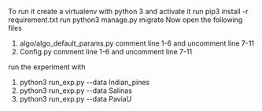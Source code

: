 To run it create a virtualenv with python 3 and activate it
run pip3 install -r requirement.txt
run python3 manage.py migrate
Now open the following files
1) algo/algo_default_params.py comment line 1-6 and uncomment line 7-11
2) Config.py comment line 1-6 and uncomment line 7-11

run the experiment with 

1) python3 run_exp.py --data Indian_pines
2) python3 run_exp.py --data Salinas
3) python3 run_exp.py --data PaviaU